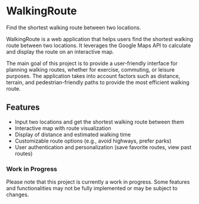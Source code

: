 # WalkingRoute

Find the shortest walking route between two locations.

WalkingRoute is a web application that helps users find the shortest walking route between two locations. It leverages the Google Maps API to calculate and display the route on an interactive map.

The main goal of this project is to provide a user-friendly interface for planning walking routes, whether for exercise, commuting, or leisure purposes. The application takes into account factors such as distance, terrain, and pedestrian-friendly paths to provide the most efficient walking route.

## Features

- Input two locations and get the shortest walking route between them
- Interactive map with route visualization
- Display of distance and estimated walking time
- Customizable route options (e.g., avoid highways, prefer parks)
- User authentication and personalization (save favorite routes, view past routes)

### Work in Progress
Please note that this project is currently a work in progress. Some features and functionalities may not be fully implemented or may be subject to changes.
